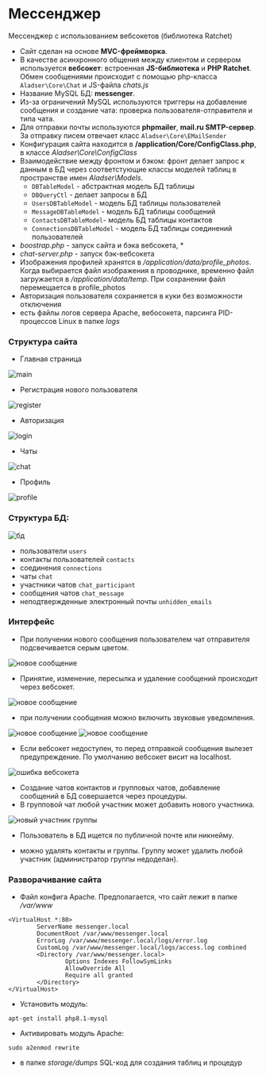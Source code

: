 # Мессенджер

Мессенджер с использованием вебсокетов (библиотека Ratchet)

* Сайт сделан на основе **MVC-фреймворка**.
* В качестве асинхронного общения между клиентом и сервером используется **вебсокет**: встроенная **JS-библиотека** и **PHP Ratchet**.
Обмен сообщениями происходит с помощью php-класса ``Aladser\Core\Chat`` и JS-файла *chats.js*
* Название MySQL БД: **messenger**. 
* Из-за ограничений MySQL используются триггеры на добавление сообщения и создание чата: проверка пользователя-отправителя и типа чата. 
* Для отправки почты используются **phpmailer**, **mail.ru SMTP-сервер**. За отправку писем отвечает класс ``Aladser\Core\EMailSender``
* Конфигурация сайта находится в **/application/Core/ConfigClass.php**, в классе *Aladser\Core\ConfigClass*
* Взаимодействие между фронтом и бэком: фронт делает запрос к данным в БД через соответстующие классы моделей таблиц в пространстве имен *Aladser\Models*.
  + ``DBTableModel`` - абстрактная модель БД таблицы
  + ``DBQueryCtl`` - делает запросы в БД
  + ``UsersDBTableModel`` - модель БД таблицы пользователей
  + ``MessageDBTableModel`` - модель БД таблицы сообщений
  + ``ContactsDBTableModel``- модель БД таблицы контактов
  + ``ConnectionsDBTableModel`` - модель БД таблицы соединений пользователей
* *boostrap.php* - запуск сайта и бэка вебсокета, *
* *chat-server.php* - запуск бэк-вебсокета
* Изображения профилей хранятся в */application/data/profile_photos*. Когда выбирается файл изображения в проводнике, временно файл загружается в */application/data/temp*. При сохранении файл перемещается в profile_photos
* Авторизация пользователя сохраняется в куки без возможности отключения
* есть файлы логов сервера Apache, вебосокета, парсинга PID-процессов Linux в папке *logs*

### Структура сайта

+ Главная страница

![main](storage/images/main.png)

+ Регистрация нового пользователя

![register](storage/images/register.png)

+ Авторизация

![login](storage/images/login.png)

+ Чаты

![chat](storage/images/chat.png)

+ Профиль

![profile](storage/images/profile.png)

### Структура БД:
![бд](storage/images/db.png)
  + пользователи ``users``
  + контакты пользователей ``contacts``
  + соединения ``connections``
  + чаты ``chat``
  + участники чатов ``chat_participant``
  + сообщения чатов ``chat_message``
  + неподтвержденные электронный почты ``unhidden_emails``

### Интерфейс
* При получении нового сообщения пользователем чат отправителя подсвечивается серым цветом.

![новое сообщение](storage/images/new%20message.png)
* Принятие, изменение, пересылка и удаление сообщений происходит через вебсокет.

![новое сообщение](storage/images/context%20menu%20message.png)

* при получении сообщения можно включить звуковые уведомления.

![новое сообщение](storage/images/context%20menu%20contact.png)
![новое сообщение](storage/images/context%20menu%20group.png)

* Если вебсокет недоступен, то перед отправкой сообщения вылезет предупреждение. По умолчанию вебсокет висит на localhost.

![ошибка вебсокета](storage/images/websocket%20error.png)

* Создание чатов контактов и групповых чатов, добавление сообщений в БД совершается через процедуры.
* В групповой чат любой участник может добавить нового участника.

![новый участник группы](storage/images/add%20participant%20to%20group.png)
* Пользователь в БД ищется по публичной почте или никнейму.

* можно удалять контакты и группы. Группу может удалить любой участник (администратор группы недоделан).

### Разворачивание сайта

* Файл конфига Apache. Предполагается, что сайт лежит в папке */var/www*

```
<VirtualHost *:80>
        ServerName messenger.local
        DocumentRoot /var/www/messenger.local
        ErrorLog /var/www/messenger.local/logs/error.log
        CustomLog /var/www/messenger.local/logs/access.log combined
        <Directory /var/www/messenger.local>    
                Options Indexes FollowSymLinks               
                AllowOverride All               
                Require all granted    
        </Directory>      
</VirtualHost>
```

* Установить модуль: 

``apt-get install php8.1-mysql``

* Активировать модуль Apache: 

``sudo a2enmod rewrite``

* в папке *storage/dumps* SQL-код для создания таблиц и процедур